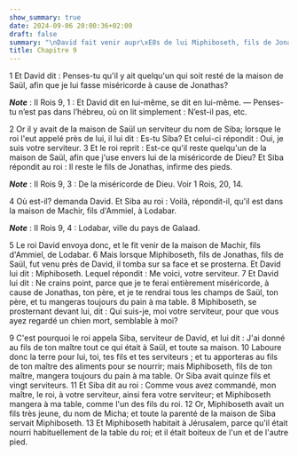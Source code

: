 ```yaml
---
show_summary: true
date: 2024-09-06 20:00:36+02:00
draft: false
summary: "\nDavid fait venir aupr\xE8s de lui Miphiboseth, fils de Jonathas.\n"
title: Chapitre 9
---
```





1 Et David dit : Penses-tu qu'il y ait quelqu'un qui soit resté de la maison de Saül, afin que je lui fasse miséricorde à cause de Jonathas?

***Note*** :  II Rois 9, 1 : Et David dit en lui-même, se dit en lui-même. ― Penses-tu n’est pas dans l’hébreu, où on lit simplement : N’est-il pas, etc.

2 Or il y avait de la maison de Saül un serviteur du nom de Siba; lorsque le roi l'eut appelé près de lui, il lui dit : Es-tu Siba? Et celui-ci répondit : Oui, je suis votre serviteur. 3 Et le roi reprit : Est-ce qu'il reste quelqu'un de la maison de Saül, afin que j'use envers lui de la miséricorde de Dieu? Et Siba répondit au roi : Il reste le fils de Jonathas, infirme des pieds.

***Note*** :  II Rois 9, 3 : De la miséricorde de Dieu. Voir 1 Rois, 20, 14.

4 Où est-il? demanda David. Et Siba au roi : Voilà, répondit-il, qu'il est dans la maison de Machir, fils d'Ammiel, à Lodabar.

***Note*** :  II Rois 9, 4 : Lodabar, ville du pays de Galaad.

5 Le roi David envoya donc, et le fit venir de la maison de Machir, fils d'Ammiel, de Lodabar. 6 Mais lorsque Miphiboseth, fils de Jonathas, fils de Saül, fut venu près de David, il tomba sur sa face et se prosterna. Et David lui dit : Miphiboseth. Lequel répondit : Me voici, votre serviteur. 7 Et David lui dit : Ne crains point, parce que je te ferai entièrement miséricorde, à cause de Jonathas, ton père, et je te rendrai tous les champs de Saül, ton père, et tu mangeras toujours du pain à ma table. 8 Miphiboseth, se prosternant devant lui, dit : Qui suis-je, moi votre serviteur, pour que vous ayez regardé un chien mort, semblable à moi?


9 C'est pourquoi le roi appela Siba, serviteur de David, et lui dit : J'ai donné au fils de ton maître tout ce qui était à Saül, et toute sa maison. 10 Laboure donc la terre pour lui, toi, tes fils et tes serviteurs ; et tu apporteras au fils de ton maître des aliments pour se nourrir; mais Miphiboseth, fils de ton maître, mangera toujours du pain à ma table. Or Siba avait quinze fils et vingt serviteurs. 11 Et Siba dit au roi : Comme vous avez commandé, mon maître, le roi, à votre serviteur, ainsi fera votre serviteur; et Miphiboseth mangera à ma table, comme l'un des fils du roi. 12 Or, Miphiboseth avait un fils très jeune, du nom de Micha; et toute la parenté de la maison de Siba servait Miphiboseth. 13 Et Miphiboseth habitait à Jérusalem, parce qu'il était nourri habituellement de la table du roi; et il était boiteux de l'un et de l'autre pied.

